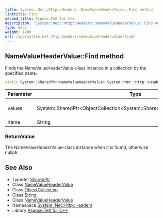 ```yaml
---
title: System::Net::Http::Headers::NameValueHeaderValue::Find method
linktitle: Find
second_title: Aspose.TeX for C++
description: 'System::Net::Http::Headers::NameValueHeaderValue::Find method. Finds the NameValueHeaderValue-class instance in a collection by the specified name in C++.'
type: docs
weight: 1200
url: /cpp/system.net.http.headers/namevalueheadervalue/find/
---
```

## NameValueHeaderValue::Find method


Finds the NameValueHeaderValue-class instance in a collection by the specified name.

```cpp
static System::SharedPtr<NameValueHeaderValue> System::Net::Http::Headers::NameValueHeaderValue::Find(System::SharedPtr<ObjectCollection<System::SharedPtr<NameValueHeaderValue>>> values, String name)
```


| Parameter | Type | Description |
| --- | --- | --- |
| values | System::SharedPtr\<ObjectCollection\<System::SharedPtr\<NameValueHeaderValue\>\>\> | The collection of the NameValueHeaderValue-class instances. |
| name | String | The name to look for. |

### ReturnValue

The NameValueHeaderValue-class instance when it is found, otherwise nullptr.

## See Also

* Typedef [SharedPtr](../../../system/sharedptr/)
* Class [NameValueHeaderValue](../)
* Class [ObjectCollection](../../objectcollection/)
* Class [String](../../../system/string/)
* Class [NameValueHeaderValue](../)
* Namespace [System::Net::Http::Headers](../../)
* Library [Aspose.TeX for C++](../../../)
